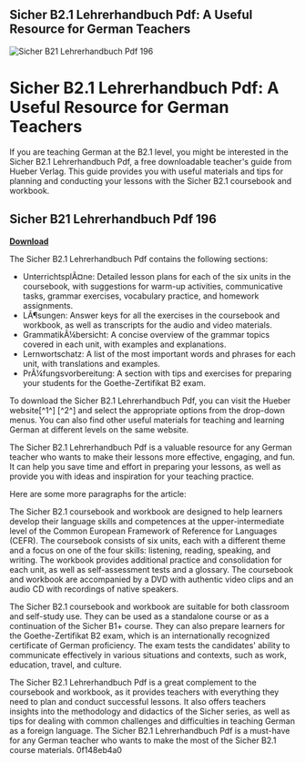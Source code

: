 ## Sicher B2.1 Lehrerhandbuch Pdf: A Useful Resource for German Teachers

 
![Sicher B21 Lehrerhandbuch Pdf 196](https://encrypted-tbn1.gstatic.com/images?q=tbn:ANd9GcS6JxaNWHIFd0c5bY_ppLgRO2Q8GKrf0_8BWB01BNI2tJolEAdejz4Ntw)

 
# Sicher B2.1 Lehrerhandbuch Pdf: A Useful Resource for German Teachers
 
If you are teaching German at the B2.1 level, you might be interested in the Sicher B2.1 Lehrerhandbuch Pdf, a free downloadable teacher's guide from Hueber Verlag. This guide provides you with useful materials and tips for planning and conducting your lessons with the Sicher B2.1 coursebook and workbook.
 
## Sicher B21 Lehrerhandbuch Pdf 196


[**Download**](https://www.google.com/url?q=https%3A%2F%2Fgeags.com%2F2tKKX7&sa=D&sntz=1&usg=AOvVaw2dPMlHfanN-NAPIJYurV_E)

 
The Sicher B2.1 Lehrerhandbuch Pdf contains the following sections:
 
- UnterrichtsplÃ¤ne: Detailed lesson plans for each of the six units in the coursebook, with suggestions for warm-up activities, communicative tasks, grammar exercises, vocabulary practice, and homework assignments.
- LÃ¶sungen: Answer keys for all the exercises in the coursebook and workbook, as well as transcripts for the audio and video materials.
- GrammatikÃ¼bersicht: A concise overview of the grammar topics covered in each unit, with examples and explanations.
- Lernwortschatz: A list of the most important words and phrases for each unit, with translations and examples.
- PrÃ¼fungsvorbereitung: A section with tips and exercises for preparing your students for the Goethe-Zertifikat B2 exam.

To download the Sicher B2.1 Lehrerhandbuch Pdf, you can visit the Hueber website[^1^] [^2^] and select the appropriate options from the drop-down menus. You can also find other useful materials for teaching and learning German at different levels on the same website.
 
The Sicher B2.1 Lehrerhandbuch Pdf is a valuable resource for any German teacher who wants to make their lessons more effective, engaging, and fun. It can help you save time and effort in preparing your lessons, as well as provide you with ideas and inspiration for your teaching practice.

Here are some more paragraphs for the article:
 
The Sicher B2.1 coursebook and workbook are designed to help learners develop their language skills and competences at the upper-intermediate level of the Common European Framework of Reference for Languages (CEFR). The coursebook consists of six units, each with a different theme and a focus on one of the four skills: listening, reading, speaking, and writing. The workbook provides additional practice and consolidation for each unit, as well as self-assessment tests and a glossary. The coursebook and workbook are accompanied by a DVD with authentic video clips and an audio CD with recordings of native speakers.
 
The Sicher B2.1 coursebook and workbook are suitable for both classroom and self-study use. They can be used as a standalone course or as a continuation of the Sicher B1+ course. They can also prepare learners for the Goethe-Zertifikat B2 exam, which is an internationally recognized certificate of German proficiency. The exam tests the candidates' ability to communicate effectively in various situations and contexts, such as work, education, travel, and culture.
 
The Sicher B2.1 Lehrerhandbuch Pdf is a great complement to the coursebook and workbook, as it provides teachers with everything they need to plan and conduct successful lessons. It also offers teachers insights into the methodology and didactics of the Sicher series, as well as tips for dealing with common challenges and difficulties in teaching German as a foreign language. The Sicher B2.1 Lehrerhandbuch Pdf is a must-have for any German teacher who wants to make the most of the Sicher B2.1 course materials.
 0f148eb4a0
